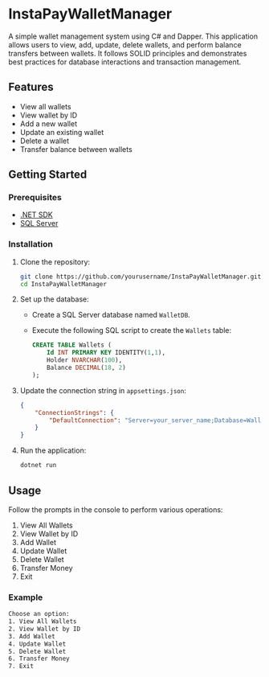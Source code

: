 # InstaPayWalletManager

A simple wallet management system using C# and Dapper. This application allows users to view, add, update, delete wallets, and perform balance transfers between wallets. It follows SOLID principles and demonstrates best practices for database interactions and transaction management.

## Features

- View all wallets
- View wallet by ID
- Add a new wallet
- Update an existing wallet
- Delete a wallet
- Transfer balance between wallets

## Getting Started

### Prerequisites

- [.NET SDK](https://dotnet.microsoft.com/download)
- [SQL Server](https://www.microsoft.com/en-us/sql-server/sql-server-downloads)

### Installation

1. Clone the repository:
    ```sh
    git clone https://github.com/yourusername/InstaPayWalletManager.git
    cd InstaPayWalletManager
    ```

2. Set up the database:

    - Create a SQL Server database named `WalletDB`.
    - Execute the following SQL script to create the `Wallets` table:

        ```sql
        CREATE TABLE Wallets (
            Id INT PRIMARY KEY IDENTITY(1,1),
            Holder NVARCHAR(100),
            Balance DECIMAL(18, 2)
        );
        ```

3. Update the connection string in `appsettings.json`:

    ```json
    {
        "ConnectionStrings": {
            "DefaultConnection": "Server=your_server_name;Database=WalletDB;Trusted_Connection=True;"
        }
    }
    ```

4. Run the application:

    ```sh
    dotnet run
    ```

## Usage

Follow the prompts in the console to perform various operations:

1. View All Wallets
2. View Wallet by ID
3. Add Wallet
4. Update Wallet
5. Delete Wallet
6. Transfer Money
7. Exit

### Example

```sh
Choose an option:
1. View All Wallets
2. View Wallet by ID
3. Add Wallet
4. Update Wallet
5. Delete Wallet
6. Transfer Money
7. Exit




